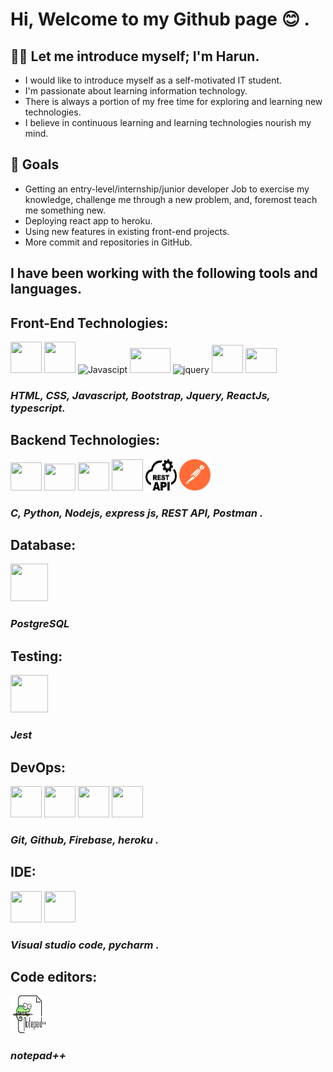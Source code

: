 # Hi, Welcome to my Github page 😊 .

## **👨‍💻 Let me introduce myself; I'm Harun.**
- I would like to introduce myself as a self-motivated IT student.
- I'm passionate about learning information technology.
- There is always a portion of my free time for exploring and learning new technologies.
- I believe in continuous learning and learning technologies nourish my mind.

## 🎯 Goals 
- Getting an entry-level/internship/junior developer Job to exercise my knowledge, challenge me through a new problem, and, foremost teach me something new.
- Deploying react app to heroku.
- Using new features in existing front-end projects.
- More commit and repositories in GitHub. 


## **I have been working with the following tools and languages**.

## **Front-End Technologies:**
<img  width="50"  height="50"  src="https://cdn.jsdelivr.net/gh/devicons/devicon/icons/html5/html5-original-wordmark.svg">
<img  width="50"  height="50"  src="https://cdn.jsdelivr.net/gh/devicons/devicon/icons/css3/css3-original-wordmark.svg">
<img  width="40"  height="40"  src="https://cdn.jsdelivr.net/gh/devicons/devicon/icons/javascript/javascript-original.svg"  alt="Javascipt">
<img  src="https://cdn.jsdelivr.net/gh/devicons/devicon/icons/bootstrap/bootstrap-original-wordmark.svg" width="65"  height="40" >
<img  src="https://cdn.jsdelivr.net/gh/devicons/devicon/icons/jquery/jquery-original-wordmark.svg"  width="60"  height="40"  alt="jquery"> 
<img  width="50"  height="45"  src="https://cdn.jsdelivr.net/gh/devicons/devicon/icons/react/react-original.svg"/>
<img width="50"  height="40" src="https://cdn.jsdelivr.net/gh/devicons/devicon/icons/typescript/typescript-original.svg" />
          
### *HTML, CSS, Javascript, Bootstrap, Jquery, ReactJs, typescript.*
## **Backend Technologies:**
<img width="50"  height="45" src="https://cdn.jsdelivr.net/gh/devicons/devicon/icons/c/c-original.svg" />
<img width="50"  height="43" src="https://cdn.jsdelivr.net/gh/devicons/devicon/icons/python/python-original-wordmark.svg" />
<img width="50"  height="45" src="https://cdn.jsdelivr.net/gh/devicons/devicon/icons/nodejs/nodejs-original.svg" />
<img width="50"  height="50" src="https://cdn.jsdelivr.net/gh/devicons/devicon/icons/express/express-original-wordmark.svg" />
<img width="50"  height="50" src="src/restApi.svg" />
<img width="50"  height="50" src="src/getpostman.svg" />

###  *C, Python, Nodejs, express js, REST API, Postman .*

## **Database:**
<img width="60"  height="60" src="https://cdn.jsdelivr.net/gh/devicons/devicon/icons/postgresql/postgresql-original-wordmark.svg" />

### *PostgreSQL* 

## **Testing:**
<img width="60"  height="60" src="https://cdn.jsdelivr.net/gh/devicons/devicon/icons/jest/jest-plain.svg" />

###  *Jest* 

## **DevOps:**
<img width="50"  height="50" src="https://cdn.jsdelivr.net/gh/devicons/devicon/icons/git/git-plain.svg" />
<img width="50"  height="50" src="https://cdn.jsdelivr.net/gh/devicons/devicon/icons/github/github-original.svg" />
<img width="50"  height="50" src="https://cdn.jsdelivr.net/gh/devicons/devicon/icons/firebase/firebase-plain-wordmark.svg" />
<img width="50"  height="50" src="https://cdn.jsdelivr.net/gh/devicons/devicon/icons/heroku/heroku-plain-wordmark.svg" />

###  *Git, Github, Firebase, heroku .*

## **IDE:**
<img width="50"  height="50" src="https://cdn.jsdelivr.net/gh/devicons/devicon/icons/vscode/vscode-original-wordmark.svg" />
<img width="50"  height="50" src="https://cdn.jsdelivr.net/gh/devicons/devicon/icons/pycharm/pycharm-original.svg" />

###  *Visual studio code, pycharm .*       
          
## **Code editors:**

<img width="60" height="60" src="src/Notepad.svg">

### *notepad++*
          
          
          
          
          
          
          


          

